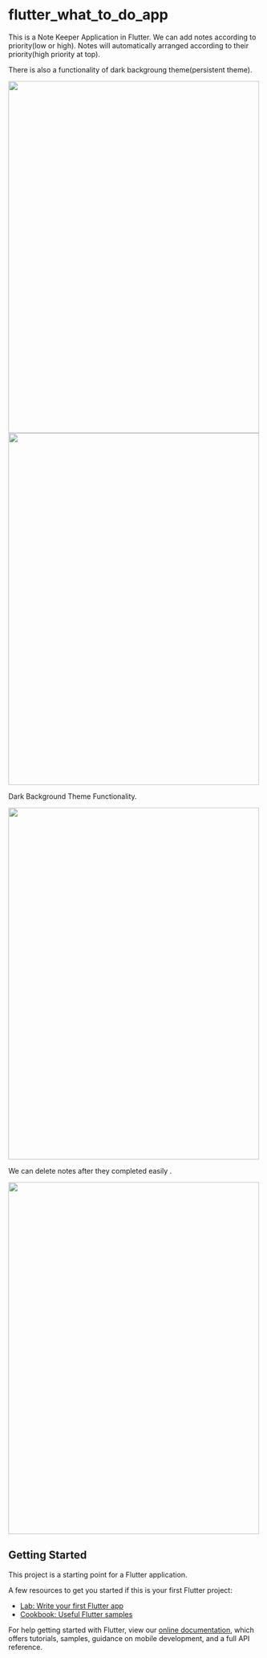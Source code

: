 # flutter_what_to_do_app

This is a Note Keeper Application in Flutter. We can add notes according to priority(low or high). Notes will automatically arranged according to their priority(high priority at top).

There is also a functionality of dark backgroung theme(persistent theme).

<img src="https://user-images.githubusercontent.com/46425856/56853312-92e95000-6943-11e9-8373-73f77699499a.png" width="500" height="700" />

<img src="https://user-images.githubusercontent.com/46425856/56853324-9d0b4e80-6943-11e9-9bee-b3f89dab289f.png" width="500" height="700" />

Dark Background Theme Functionality.

<img src="https://user-images.githubusercontent.com/46425856/56853325-a0063f00-6943-11e9-967c-b6506d058028.png" width="500" height="700" />

We can delete notes after they completed easily . 


<img src="https://user-images.githubusercontent.com/46425856/56853328-a1d00280-6943-11e9-9227-b9944d553ea3.png" width="500" height="700" />




## Getting Started

This project is a starting point for a Flutter application.

A few resources to get you started if this is your first Flutter project:

- [Lab: Write your first Flutter app](https://flutter.io/docs/get-started/codelab)
- [Cookbook: Useful Flutter samples](https://flutter.io/docs/cookbook)

For help getting started with Flutter, view our 
[online documentation](https://flutter.io/docs), which offers tutorials, 
samples, guidance on mobile development, and a full API reference.
